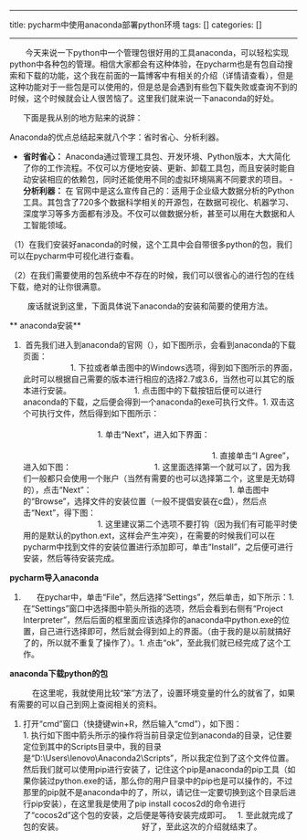 
--- 
title:  pycharm中使用anaconda部署python环境 
tags: []
categories: [] 

---
       今天来说一下python中一个管理包很好用的工具anaconda，可以轻松实现python中各种包的管理。相信大家都会有这种体验，在pycharm也是有包自动搜索和下载的功能，这个我在前面的一篇博客中有相关的介绍（详情请查看），但是这种功能对于一些包是可以使用的，但是总是会遇到有些包下载失败或查询不到的时候，这个时候就会让人很苦恼了。这里我们就来说一下anaconda的好处。

      下面是我从别的地方贴来的说辞：



Anaconda的优点总结起来就八个字：省时省心、分析利器。
-  **省时省心：** Anaconda通过管理工具包、开发环境、Python版本，大大简化了你的工作流程。不仅可以方便地安装、更新、卸载工具包，而且安装时能自动安装相应的依赖包，同时还能使用不同的虚拟环境隔离不同要求的项目。 -  **分析利器：** 在  官网中是这么宣传自己的：适用于企业级大数据分析的Python工具。其包含了720多个数据科学相关的开源包，在数据可视化、机器学习、深度学习等多方面都有涉及。不仅可以做数据分析，甚至可以用在大数据和人工智能领域。 


（1）在我们安装好anaconda的时候，这个工具中会自带很多python的包，我们可以在pycharm中可视化进行查看。

（2）在我们需要使用的包系统中不存在的时候，我们可以很省心的进行包的在线下载，绝对的让你很满意。

        废话就说到这里，下面具体说下anaconda的安装和简要的使用方法。

** anaconda安装**


1.  首先我们进入到anaconda的官网（），如下图所示，会看到anaconda的下载页面：                                                                                                                                    <img src="https://img-blog.csdn.net/20170924155924751" alt="">1. 下拉或者单击图中的Windows选项，得到如下图所示的界面，此时可以根据自己需要的版本进行相应的选择2.7或3.6，当然也可以其它的版本进行安装。                            <img src="https://img-blog.csdn.net/20170924161104475" alt="">1. 点击图中的下载按钮后便可以进行anaconda的下载，之后便会得到一个anaconda的exe可执行文件。1. 双击这个可执行文件，然后得到如下图所示：                                                                                                                                                                                                                        <img src="https://img-blog.csdn.net/20170924161521745" alt="">1. 单击“Next”，进入如下界面：                                                                                                                                                                                                                                                     <img src="https://img-blog.csdn.net/20170924161646646" alt="">1. 直接单击“I Agree”，进入如下图：                                     <img src="https://img-blog.csdn.net/20170924161821289" alt="">1. 这里面选择第一个就可以了，因为我们一般都只会使用一个账户（当然有需要的也可以选择第二个，这里是无妨碍的），点击“Next”：                                                             <img src="https://img-blog.csdn.net/20170924162026605" alt="">1. 单击图中的“Browse”，选择文件的安装位置（一般不提倡安装在c盘），然后点击“Next”，得下图：                                                                                                                          <img src="https://img-blog.csdn.net/20170924162227801" alt="">1. 这里建议第二个选项不要打钩（因为我们有可能平时使用的是默认的python.ext，这样会产生冲突），在需要的时候我们可以在pycharm中找到文件的安装位置进行添加即可，单击“Install”，之后便可进行安装，然后等待安装完成。                                                        


**pycharm导入anaconda**


1.       在pychar中，单击“File”，然后选择“Settings”，然后单击，如下所示：<img src="https://img-blog.csdn.net/20170924163203981" alt=""><img src="" alt="">1. 在“Settings”窗口中选择图中箭头所指的选项，然后会看到右侧有“Project Interpreter”，然后后面的框里面应该选择你的anaconda中python.exe的位置，自己进行选择即可，然后就会得到如上的界面。（由于我的是以前就搞好了的，所以就不重复了操作了）。1. 点击“ok”，至此我们就已经完成了这个工作。


**anaconda下载python的包**

          在这里呢，我就使用比较“笨”方法了，设置环境变量的什么的就省了，如果有需要的可以自己到网上查阅相关的资料。


1. 打开“cmd”窗口（快捷键win+R，然后输入“cmd”），如下图：                        <img src="https://img-blog.csdn.net/20170924165007024" alt="">1. 执行如下图中箭头所示的操作将当前目录定位到anaconda的目录，记住要定位到其中的Scripts目录中，我的目录是“D:\Users\lenovo\Anaconda2\Scripts”，所以我定位到了这个文件位置。然后我们就可以使用pip进行安装了，记住这个pip是anaconda的pip工具（如果你装过python.exe的话，那么你的用户目录中的pip也是可以操作的，不过那里的pip就不是anaconda中的了，所以，请记住一定要切换到这个目录后进行pip安装），在这里我是使用了pip install cocos2d的命令进行了“cocos2d”这个包的安装，之后便是等待安装完成即可。   <img src="https://img-blog.csdn.net/20170924165335831" alt=""> 1. 至此就完成了包的安装。                                    好了，至此这次的介绍就结束了。 

